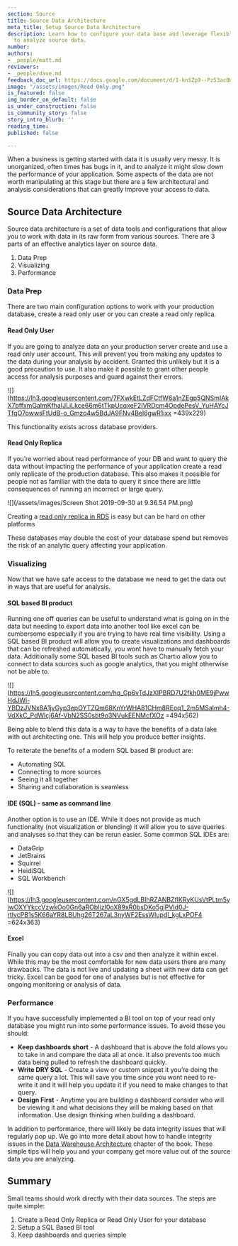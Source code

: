 ```yaml
---
section: Source
title: Source Data Architecture
meta_title: Setup Source Data Architecture
description: Learn how to configure your data base and leverage flexible BI tools
  to analyze source data.
number: 
authors:
- _people/matt.md
reviewers:
- _people/dave.md
feedback_doc_url: https://docs.google.com/document/d/1-kn5Zp9--Pz53acBH1OC-CWn8Mx4Z3oppR-uN0ONprc/edit?usp=sharing
image: "/assets/images/Read Only.png"
is_featured: false
img_border_on_default: false
is_under_construction: false
is_community_story: false
story_intro_blurb: ''
reading_time: 
published: false

---
```

When a business is getting started with data it is usually very messy. It is unorganized, often times has bugs in it, and to analyze it might slow down the performance of your application. Some aspects of the data are not worth manipulating at this stage but there are a few architectural and analysis considerations that can greatly improve your access to data.

## Source Data Architecture

Source data architecture is a set of data tools and configurations that allow you to work with data in its raw form from various sources. There are 3 parts of an effective analytics layer on source data.

1. Data Prep
2. Visualizing
3. Performance

### Data Prep

There are two main configuration options to work with your production database, create a read only user or you can create a read only replica.

#### Read Only User

If you are going to analyze data on your production server create and use a read only user account. This will prevent you from making any updates to the data during your analysis by accident. Granted this unlikely but it is a good precaution to use. It also make it possible to grant other people access for analysis purposes and guard against their errors.

![](https://lh3.googleusercontent.com/7FXwkEtLZdFCtfW6a1nZEgp5QNSmIAkX7bffxmGalmKfhaIJLiLkce66m6tTkpUcqxeF2IVRDcm4OpdePesV_YuHAYcJTfqO7owwsFtUdB-o_Gmzo4w5BdJA9FNv4Bel6gwR1ixx =439x229)

This functionality exists across database providers.

#### Read Only Replica

If you’re worried about read performance of your DB and want to query the data without impacting the performance of your application create a read only replicate of the production database. This also makes it possible for people not as familiar with the data to query it since there are little consequences of running an incorrect or large query.

![](/assets/images/Screen Shot 2019-09-30 at 9.36.54 PM.png)

Creating a [read only replica in RDS](https://aws.amazon.com/rds/details/read-replicas/) is easy but can be hard on other platforms

These databases may double the cost of your database spend but removes the risk of an analytic query affecting your application.

### Visualizing

Now that we have safe access to the database we need to get the data out in ways that are useful for analysis.

#### SQL based BI product

Running one off queries can be useful to understand what is going on in the data but needing to export data into another tool like excel can be cumbersome especially if you are trying to have real time visibility. Using a SQL based BI product will allow you to create visualizations and dashboards that can be refreshed automatically, you wont have to manually fetch your data. Additionally some SQL based BI tools such as Chartio allow you to connect to data sources such as google analytics, that you might otherwise not be able to.

![](https://lh5.googleusercontent.com/hq_Gp6vTdJzXIPBRD7U2fkh0ME9jPwwHdJWi-YBDzJVNx8A1jvGyp3epOYTZQm68KnYrWHA81CHm8REoq1_2m5MSalmh4-VdXkC_PdWlcj6Af-VbN2SS0sbt9o3NVukEENMcfXOz =494x562)

Being able to blend this data is a way to have the benefits of a data lake with out architecting one. This will help you produce better insights.

To reiterate the benefits of a modern SQL based BI product are:

* Automating SQL
* Connecting to more sources
* Seeing it all together
* Sharing and collaboration is seamless

#### IDE (SQL) - same as command line

Another option is to use an IDE. While it does not provide as much functionality (not visualization or blending) it will allow you to save queries and analyses so that they can be rerun easier. Some common SQL IDEs are:

* DataGrip
* JetBrains
* Squirrel
* HeidiSQL
* SQL Workbench

![](https://lh3.googleusercontent.com/nGX5gdLBIhRZANBZflKRyKUsVtPLtm5yiwOXYYkccVzwkOo0Gn6aRObIizI0oX89xR0bsDKo5gjPVId0J-rtlycPB1s5K66aYR8LBUhg26T267aL3nyWF2EssWIupdl_kgLxPOF4 =624x363)

#### Excel

Finally you can copy data out into a csv and then analyze it within excel. While this may be the most comfortable for new data users there are many drawbacks. The data is not live and updating a sheet with new data can get tricky. Excel can be good for one of analyses but is not effective for ongoing monitoring or analysis of data.

### Performance

If you have successfully implemented a BI tool on top of your read only database you might run into some performance issues. To avoid these you should:

* **Keep dashboards short** - A dashboard that is above the fold allows you to take in and compare the data all at once. It also prevents too much data being pulled to refresh the dashboard quickly.
* **Write DRY SQL** - Create a view or custom snippet it you’re doing the same query a lot. This will save you time since you wont need to re-write it and it will help you update it if you need to make changes to that query.
* **Design First** - Anytime you are building a dashboard consider who will be viewing it and what decisions they will be making based on that information. Use design thinking when building a dashboard.

In addition to performance, there will likely be data integrity issues that will regularly pop up. We go into more detail about how to handle integrity issues in the [Data Warehouse Architecture](https://dataschool.com/data-governance/single-source-of-truth/) chapter of the book. These simple tips will help you and your company get more value out of the source data you are analyzing.

## Summary

Small teams should work directly with their data sources. The steps are quite simple:

1. Create a Read Only Replica or Read Only User for your database
2. Setup a SQL Based BI tool
3. Keep dashboards and queries simple
